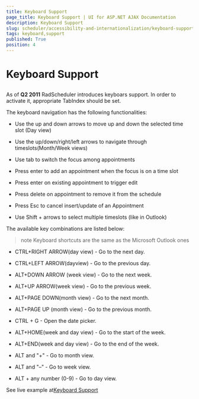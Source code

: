 ```yaml
---
title: Keyboard Support
page_title: Keyboard Support | UI for ASP.NET AJAX Documentation
description: Keyboard Support
slug: scheduler/accessibility-and-internationalization/keyboard-support
tags: keyboard,support
published: True
position: 4
---
```


# Keyboard Support



## 

As of __Q2 2011__ RadScheduler introduces keyboars support. In order to activate it, appropriate TabIndex should be set.

The keyboard navigation has the following functionalities:

* Use the up and down arrows to move up and down the selected time slot (Day view)

* Use the up/down/right/left arrows to navigate through timeslots(Month/Week views)

* Use tab to switch the focus among appointments

* Press enter to add an appointment when the focus is on a time slot

* Press enter on existing appointment to trigger edit

* Press delete on appointment to remove it from the schedule

* Press Esc to cancel insert/update of an Appointment

* Use Shift + arrows to select multiple timeslots (like in Outlook)

The available key combinations are listed below:

>note Keyboard shortcuts are the same as the Microsoft Outlook ones
>


* CTRL+RIGHT ARROW(day view) - Go to the next day.

* CTRL+LEFT ARROW(dayview) - Go to the previous day.

* ALT+DOWN ARROW (week view) - Go to the next week.

* ALT+UP ARROW(week view) - Go to the previous week.

* ALT+PAGE DOWN(month view) - Go to the next month.

* ALT+PAGE UP (month view) - Go to the previous month.

* CTRL + G - Open the date picker.

* ALT+HOME(week and day view) - Go to the start of the week.

* ALT+END(week and day view) - Go to the end of the week.

* ALT and "+" - Go to month view.

* ALT and "–" - Go to week view.

* ALT + any number (0-9) - Go to day view.

See live example at[Keyboard Support](http://demos.telerik.com/aspnet-ajax/scheduler/examples/keyboardsupport/defaultcs.aspx)
